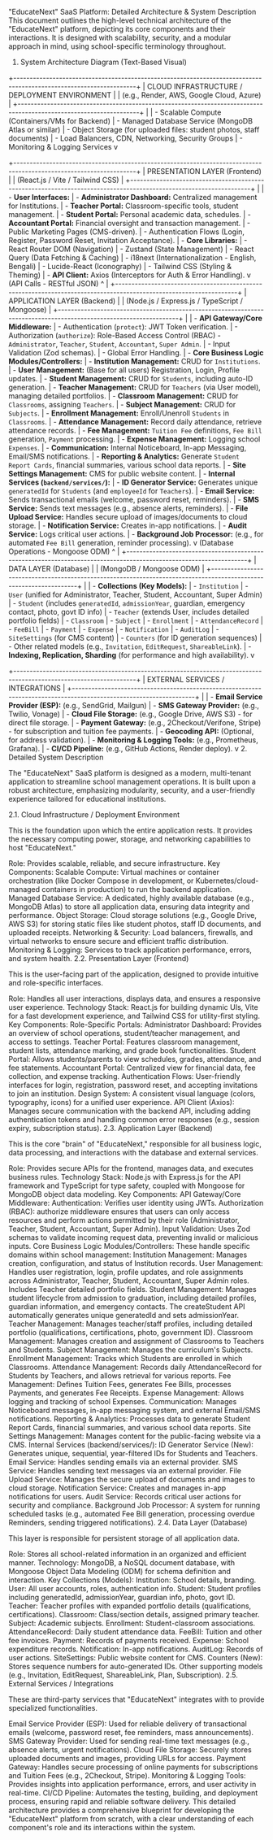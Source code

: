 "EducateNext" SaaS Platform: Detailed Architecture & System Description
This document outlines the high-level technical architecture of the "EducateNext" platform, depicting its core components and their interactions. It is designed with scalability, security, and a modular approach in mind, using school-specific terminology throughout.

1. System Architecture Diagram (Text-Based Visual)

+-------------------------------------------------------------------------------------------------------------------+
|                                          CLOUD INFRASTRUCTURE / DEPLOYMENT ENVIRONMENT                            |
|                                     (e.g., Render, AWS, Google Cloud, Azure)                                      |
+-------------------------------------------------------------------------------------------------------------------+
    |
    |  - Scalable Compute (Containers/VMs for Backend)
    |  - Managed Database Service (MongoDB Atlas or similar)
    |  - Object Storage (for uploaded files: student photos, staff documents)
    |  - Load Balancers, CDN, Networking, Security Groups
    |  - Monitoring & Logging Services
    v

+-------------------------------------------------------------------------------------------------------------------+
|                                              PRESENTATION LAYER (Frontend)                                      |
|                                                (React.js / Vite / Tailwind CSS)                                   |
+-------------------------------------------------------------------------------------------------------------------+
    |
    |  - **User Interfaces:**
    |    - **Administrator Dashboard:** Centralized management for Institutions.
    |    - **Teacher Portal:** Classroom-specific tools, student management.
    |    - **Student Portal:** Personal academic data, schedules.
    |    - **Accountant Portal:** Financial oversight and transaction management.
    |    - Public Marketing Pages (CMS-driven).
    |    - Authentication Flows (Login, Register, Password Reset, Invitation Acceptance).
    |  - **Core Libraries:**
    |    - React Router DOM (Navigation)
    |    - Zustand (State Management)
    |    - React Query (Data Fetching & Caching)
    |    - i18next (Internationalization - English, Bengali)
    |    - Lucide-React (Iconography)
    |    - Tailwind CSS (Styling & Theming)
    |  - **API Client:** Axios (Interceptors for Auth & Error Handling).
    v
    (API Calls - RESTful JSON)
    ^
    |
+-------------------------------------------------------------------------------------------------------------------+
|                                                APPLICATION LAYER (Backend)                                      |
|                                       (Node.js / Express.js / TypeScript / Mongoose)                              |
+-------------------------------------------------------------------------------------------------------------------+
    |
    |  - **API Gateway/Core Middleware:**
    |    - Authentication (`protect`): JWT Token verification.
    |    - Authorization (`authorize`): Role-Based Access Control (RBAC) - `Administrator`, `Teacher`, `Student`, `Accountant`, `Super Admin`.
    |    - Input Validation (Zod schemas).
    |    - Global Error Handling.
    |  - **Core Business Logic Modules/Controllers:**
    |    - **Institution Management:** CRUD for `Institutions`.
    |    - **User Management:** (Base for all users) Registration, Login, Profile updates.
    |    - **Student Management:** CRUD for `Students`, including auto-ID generation.
    |    - **Teacher Management:** CRUD for `Teachers` (via User model), managing detailed portfolios.
    |    - **Classroom Management:** CRUD for `Classrooms`, assigning `Teachers`.
    |    - **Subject Management:** CRUD for `Subjects`.
    |    - **Enrollment Management:** Enroll/Unenroll `Students` in `Classrooms`.
    |    - **Attendance Management:** Record daily attendance, retrieve attendance records.
    |    - **Fee Management:** `Tuition Fee` definitions, `Fee Bill` generation, `Payment` processing.
    |    - **Expense Management:** Logging school `Expenses`.
    |    - **Communication:** Internal Noticeboard, In-app Messaging, Email/SMS notifications.
    |    - **Reporting & Analytics:** Generate `Student Report Cards`, financial summaries, various school data reports.
    |    - **Site Settings Management:** CMS for public website content.
    |  - **Internal Services (`backend/services/`):**
    |    - **ID Generator Service:** Generates unique `generatedId` for `Students` (and `employeeId` for `Teachers`).
    |    - **Email Service:** Sends transactional emails (welcome, password reset, reminders).
    |    - **SMS Service:** Sends text messages (e.g., absence alerts, reminders).
    |    - **File Upload Service:** Handles secure upload of images/documents to cloud storage.
    |    - **Notification Service:** Creates in-app notifications.
    |    - **Audit Service:** Logs critical user actions.
    |  - **Background Job Processor:** (e.g., for automated `Fee Bill` generation, reminder processing).
    v
    (Database Operations - Mongoose ODM)
    ^
    |
+-------------------------------------------------------------------------------------------------------------------+
|                                                 DATA LAYER (Database)                                           |
|                                                (MongoDB / Mongoose ODM)                                           |
+-------------------------------------------------------------------------------------------------------------------+
    |
    |  - **Collections (Key Models):**
    |    - `Institution`
    |    - `User` (unified for Administrator, Teacher, Student, Accountant, Super Admin)
    |    - `Student` (includes `generatedId`, `admissionYear`, guardian, emergency contact, photo, govt ID info)
    |    - `Teacher` (extends User, includes detailed portfolio fields)
    |    - `Classroom`
    |    - `Subject`
    |    - `Enrollment`
    |    - `AttendanceRecord`
    |    - `FeeBill`
    |    - `Payment`
    |    - `Expense`
    |    - `Notification`
    |    - `AuditLog`
    |    - `SiteSettings` (for CMS content)
    |    - `Counters` (for ID generation sequences)
    |    - Other related models (e.g., `Invitation`, `EditRequest`, `ShareableLink`).
    |  - **Indexing, Replication, Sharding** (for performance and high availability).
    v

+-------------------------------------------------------------------------------------------------------------------+
|                                            EXTERNAL SERVICES / INTEGRATIONS                                     |
+-------------------------------------------------------------------------------------------------------------------+
    |
    |  - **Email Service Provider (ESP):** (e.g., SendGrid, Mailgun)
    |  - **SMS Gateway Provider:** (e.g., Twilio, Vonage)
    |  - **Cloud File Storage:** (e.g., Google Drive, AWS S3) - for direct file storage.
    |  - **Payment Gateway:** (e.g., 2Checkout/Verifone, Stripe) - for subscription and tuition fee payments.
    |  - **Geocoding API:** (Optional, for address validation).
    |  - **Monitoring & Logging Tools:** (e.g., Prometheus, Grafana).
    |  - **CI/CD Pipeline:** (e.g., GitHub Actions, Render deploy).
    v
2. Detailed System Description

The "EducateNext" SaaS platform is designed as a modern, multi-tenant application to streamline school management operations. It is built upon a robust architecture, emphasizing modularity, security, and a user-friendly experience tailored for educational institutions.

2.1. Cloud Infrastructure / Deployment Environment

This is the foundation upon which the entire application rests. It provides the necessary computing power, storage, and networking capabilities to host "EducateNext."

Role: Provides scalable, reliable, and secure infrastructure.
Key Components:
Scalable Compute: Virtual machines or container orchestration (like Docker Compose in development, or Kubernetes/cloud-managed containers in production) to run the backend application.
Managed Database Service: A dedicated, highly available database (e.g., MongoDB Atlas) to store all application data, ensuring data integrity and performance.
Object Storage: Cloud storage solutions (e.g., Google Drive, AWS S3) for storing static files like student photos, staff ID documents, and uploaded receipts.
Networking & Security: Load balancers, firewalls, and virtual networks to ensure secure and efficient traffic distribution.
Monitoring & Logging: Services to track application performance, errors, and system health.
2.2. Presentation Layer (Frontend)

This is the user-facing part of the application, designed to provide intuitive and role-specific interfaces.

Role: Handles all user interactions, displays data, and ensures a responsive user experience.
Technology Stack: React.js for building dynamic UIs, Vite for a fast development experience, and Tailwind CSS for utility-first styling.
Key Components:
Role-Specific Portals:
Administrator Dashboard: Provides an overview of school operations, student/teacher management, and access to settings.
Teacher Portal: Features classroom management, student lists, attendance marking, and grade book functionalities.
Student Portal: Allows students/parents to view schedules, grades, attendance, and fee statements.
Accountant Portal: Centralized view for financial data, fee collection, and expense tracking.
Authentication Flows: User-friendly interfaces for login, registration, password reset, and accepting invitations to join an institution.
Design System: A consistent visual language (colors, typography, icons) for a unified user experience.
API Client (Axios): Manages secure communication with the backend API, including adding authentication tokens and handling common error responses (e.g., session expiry, subscription status).
2.3. Application Layer (Backend)

This is the core "brain" of "EducateNext," responsible for all business logic, data processing, and interactions with the database and external services.

Role: Provides secure APIs for the frontend, manages data, and executes business rules.
Technology Stack: Node.js with Express.js for the API framework and TypeScript for type safety, coupled with Mongoose for MongoDB object data modeling.
Key Components:
API Gateway/Core Middleware:
Authentication: Verifies user identity using JWTs.
Authorization (RBAC): authorize middleware ensures that users can only access resources and perform actions permitted by their role (Administrator, Teacher, Student, Accountant, Super Admin).
Input Validation: Uses Zod schemas to validate incoming request data, preventing invalid or malicious inputs.
Core Business Logic Modules/Controllers: These handle specific domains within school management:
Institution Management: Manages creation, configuration, and status of Institution records.
User Management: Handles user registration, login, profile updates, and role assignments across Administrator, Teacher, Student, Accountant, Super Admin roles. Includes Teacher detailed portfolio fields.
Student Management: Manages student lifecycle from admission to graduation, including detailed profiles, guardian information, and emergency contacts. The createStudent API automatically generates unique generatedId and sets admissionYear.
Teacher Management: Manages teacher/staff profiles, including detailed portfolio (qualifications, certifications, photo, government ID).
Classroom Management: Manages creation and assignment of Classrooms to Teachers and Students.
Subject Management: Manages the curriculum's Subjects.
Enrollment Management: Tracks which Students are enrolled in which Classrooms.
Attendance Management: Records daily AttendanceRecord for Students by Teachers, and allows retrieval for various reports.
Fee Management: Defines Tuition Fees, generates Fee Bills, processes Payments, and generates Fee Receipts.
Expense Management: Allows logging and tracking of school Expenses.
Communication: Manages Noticeboard messages, in-app messaging system, and external Email/SMS notifications.
Reporting & Analytics: Processes data to generate Student Report Cards, financial summaries, and various school data reports.
Site Settings Management: Manages content for the public-facing website via a CMS.
Internal Services (backend/services/):
ID Generator Service (New): Generates unique, sequential, year-filtered IDs for Students and Teachers.
Email Service: Handles sending emails via an external provider.
SMS Service: Handles sending text messages via an external provider.
File Upload Service: Manages the secure upload of documents and images to cloud storage.
Notification Service: Creates and manages in-app notifications for users.
Audit Service: Records critical user actions for security and compliance.
Background Job Processor: A system for running scheduled tasks (e.g., automated Fee Bill generation, processing overdue Reminders, sending triggered notifications).
2.4. Data Layer (Database)

This layer is responsible for persistent storage of all application data.

Role: Stores all school-related information in an organized and efficient manner.
Technology: MongoDB, a NoSQL document database, with Mongoose Object Data Modeling (ODM) for schema definition and interaction.
Key Collections (Models):
Institution: School details, branding.
User: All user accounts, roles, authentication info.
Student: Student profiles including generatedId, admissionYear, guardian info, photo, govt ID.
Teacher: Teacher profiles with expanded portfolio details (qualifications, certifications).
Classroom: Class/section details, assigned primary teacher.
Subject: Academic subjects.
Enrollment: Student-classroom associations.
AttendanceRecord: Daily student attendance data.
FeeBill: Tuition and other fee invoices.
Payment: Records of payments received.
Expense: School expenditure records.
Notification: In-app notifications.
AuditLog: Records of user actions.
SiteSettings: Public website content for CMS.
Counters (New): Stores sequence numbers for auto-generated IDs.
Other supporting models (e.g., Invitation, EditRequest, ShareableLink, Plan, Subscription).
2.5. External Services / Integrations

These are third-party services that "EducateNext" integrates with to provide specialized functionalities.

Email Service Provider (ESP): Used for reliable delivery of transactional emails (welcome, password reset, fee reminders, mass announcements).
SMS Gateway Provider: Used for sending real-time text messages (e.g., absence alerts, urgent notifications).
Cloud File Storage: Securely stores uploaded documents and images, providing URLs for access.
Payment Gateway: Handles secure processing of online payments for subscriptions and Tuition Fees (e.g., 2Checkout, Stripe).
Monitoring & Logging Tools: Provides insights into application performance, errors, and user activity in real-time.
CI/CD Pipeline: Automates the testing, building, and deployment process, ensuring rapid and reliable software delivery.
This detailed architecture provides a comprehensive blueprint for developing the "EducateNext" platform from scratch, with a clear understanding of each component's role and its interactions within the system.
